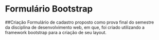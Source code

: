 # Formulário Bootstrap

##Criação
Formulário de cadastro proposto como prova final do semestre da disciplina de desenvolvimento web, em que, foi criado utilizando a framework bootstrap para a criação de seu layout.

<img  src="" />

